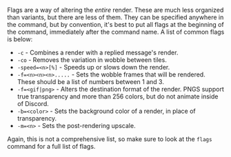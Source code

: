 Flags are a way of altering the _entire_ render. These are much less organized than variants, but there are less of them. They can be specified anywhere in the command, but by convention, it's best to put all flags at the beginning of the command, immediately after the command name. A list of common flags is below:

- `-c` - Combines a render with a replied message's render.
- `-co` - Removes the variation in wobble between tiles.
- `-speed=<n>[%]` - Speeds up or slows down the render.
- `-f=<n><n><n>.....` - Sets the wobble frames that will be rendered. These should be a list of numbers between 1 and 3.
- `-f=<gif|png>` - Alters the destination format of the render. PNGS support true transparency and more than 256 colors, but do not animate inside of Discord.
- `-b=<color>` - Sets the background color of a render, in place of transparency. 
- `-m=<n>` - Sets the post-rendering upscale.

Again, this is not a comprehensive list, so make sure to look at the `flags` command for a full list of flags. 